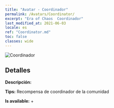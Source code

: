 ```yaml
---
title: "Avatar - Coordinador"
permalink: /Avatars/Coordinator/
excerpt: "Era of Chaos  Coordinador"
last_modified_at: 2021-06-03
locale: es
ref: "Coordinator.md"
toc: false
classes: wide
---
```

 ![Coordinador](/images/a/avatarFrame_15.png)

## Detalles

 **Descripción:**  

 **Tips:** Recompensa de coordinador de la comunidad 

 **Is available:**  + 

